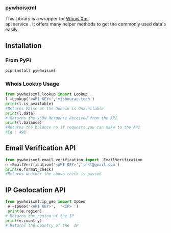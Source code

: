 ### pywhoisxml

This Library is a wrapper for  [Whois Xml](https://www.whoisxmlapi.com/ "Whois Xml")   
api service . It offers many helper methods to get the commonly used data's easily.
## Installation

### From PyPI

```bash
pip install pywhoisxml
```
### Whois Lookup Usage


```python
from pywhoisxml.lookup import Lookup
l =Lookup('<API KEY>','vishnurao.tech')
print(l.is_available)
#Returns False as the Domain is Unavailable 
print(l.data)
# Returns the JSON Response Received from the API
print(l.balance)
#Returns the balance no if requests you can make to the API 
#Eg : 498
```

## Email Verification API

```python
from pywhoisxml.email_verification import  EmailVerification
e =EmailVerification('<API KEY>','test@gmail.com')
print(e.format_check)
#Returns whether the above check is passed

```

## IP Geolocation API

```python
from pywhoisxml.ip_geo import IpGeo
 e =IpGeo('<API KEY>',  '<IP> ')
 print(e.region)
# Returns the region of the IP
print(e.country)
# Returns the Country of the  IP

```



